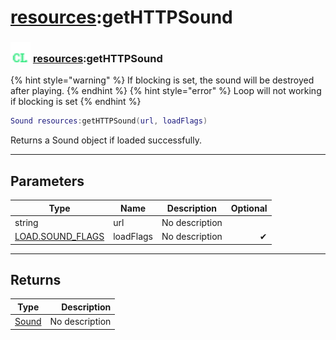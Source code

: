 # [resources](../resources/README.md):getHTTPSound

### <img src="../../.gitbook/assets/client.png" width="32" height="32" /> [resources](../resources/README.md):getHTTPSound

{% hint style="warning" %} If blocking is set, the sound will be destroyed after playing. {% endhint %}
{% hint style="error" %} Loop will not working if blocking is set {% endhint %}


```lua
Sound resources:getHTTPSound(url, loadFlags)
```

Returns a Sound object if loaded successfully.<br>

-----------------
## Parameters

| Type   | Name | Description | Optional |
| ------ | ---- | ----------- | -------: |
| string | url | No description |   |
| [LOAD.SOUND_FLAGS](../load.sound_flags/README.md) | loadFlags | No description | ✔ |

-----------------
## Returns

| Type   | Description |
| ------ | ----------: |
| [Sound](../sound/README.md) | No description |
